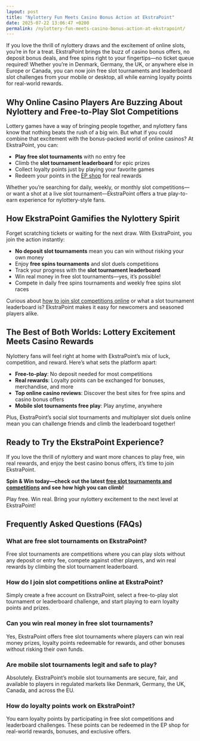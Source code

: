 ```yaml
---
layout: post
title: "Nylottery Fun Meets Casino Bonus Action at EkstraPoint"
date: 2025-07-22 13:06:47 +0200
permalink: /nylottery-fun-meets-casino-bonus-action-at-ekstrapoint/
---
```

If you love the thrill of nylottery draws and the excitement of online slots, you’re in for a treat. EkstraPoint brings the buzz of casino bonus offers, no deposit bonus deals, and free spins right to your fingertips—no ticket queue required! Whether you’re in Denmark, Germany, the UK, or anywhere else in Europe or Canada, you can now join free slot tournaments and leaderboard slot challenges from your mobile or desktop, all while earning loyalty points for real-world rewards.

## Why Online Casino Players Are Buzzing About Nylottery and Free-to-Play Slot Competitions

Lottery games have a way of bringing people together, and nylottery fans know that nothing beats the rush of a big win. But what if you could combine that excitement with the bonus-packed world of online casinos? At EkstraPoint, you can:

- **Play free slot tournaments** with no entry fee  
- Climb the **slot tournament leaderboard** for epic prizes  
- Collect loyalty points just by playing your favorite games  
- Redeem your points in the [EP shop](https://ekstrapoint.com/shop) for real rewards  

Whether you’re searching for daily, weekly, or monthly slot competitions—or want a shot at a live slot tournament—EkstraPoint offers a true play-to-earn experience for nylottery-style fans.

## How EkstraPoint Gamifies the Nylottery Spirit

Forget scratching tickets or waiting for the next draw. With EkstraPoint, you join the action instantly:

- **No deposit slot tournaments** mean you can win without risking your own money  
- Enjoy **free spins tournaments** and slot duels competitions  
- Track your progress with the **slot tournament leaderboard**  
- Win real money in free slot tournaments—yes, it’s possible!  
- Compete in daily free spins tournaments and weekly free spins slot races  

Curious about [how to join slot competitions online](https://ekstrapoint.com/how-it-works) or what a slot tournament leaderboard is? EkstraPoint makes it easy for newcomers and seasoned players alike.

## The Best of Both Worlds: Lottery Excitement Meets Casino Rewards

Nylottery fans will feel right at home with EkstraPoint’s mix of luck, competition, and reward. Here’s what sets the platform apart:

- **Free-to-play**: No deposit needed for most competitions  
- **Real rewards**: Loyalty points can be exchanged for bonuses, merchandise, and more  
- **Top online casino reviews**: Discover the best sites for free spins and casino bonus offers  
- **Mobile slot tournaments free play**: Play anytime, anywhere  

Plus, EkstraPoint’s social slot tournaments and multiplayer slot duels online mean you can challenge friends and climb the leaderboard together!

## Ready to Try the EkstraPoint Experience?

If you love the thrill of nylottery and want more chances to play free, win real rewards, and enjoy the best casino bonus offers, it’s time to join EkstraPoint.

**Spin & Win today—check out the latest [free slot tournaments and competitions](https://ekstrapoint.com/competitions) and see how high you can climb!**

Play free. Win real. Bring your nylottery excitement to the next level at EkstraPoint!

## Frequently Asked Questions (FAQs)

### What are free slot tournaments on EkstraPoint?  
Free slot tournaments are competitions where you can play slots without any deposit or entry fee, compete against other players, and win real rewards by climbing the slot tournament leaderboard.

### How do I join slot competitions online at EkstraPoint?  
Simply create a free account on EkstraPoint, select a free-to-play slot tournament or leaderboard challenge, and start playing to earn loyalty points and prizes.

### Can you win real money in free slot tournaments?  
Yes, EkstraPoint offers free slot tournaments where players can win real money prizes, loyalty points redeemable for rewards, and other bonuses without risking their own funds.

### Are mobile slot tournaments legit and safe to play?  
Absolutely. EkstraPoint’s mobile slot tournaments are secure, fair, and available to players in regulated markets like Denmark, Germany, the UK, Canada, and across the EU.

### How do loyalty points work on EkstraPoint?  
You earn loyalty points by participating in free slot competitions and leaderboard challenges. These points can be redeemed in the EP shop for real-world rewards, bonuses, and exclusive offers.

<script type="application/ld+json">
{
  "@context": "https://schema.org",
  "@type": "BlogPosting",
  "headline": "Nylottery Fun Meets Casino Bonus Action at EkstraPoint",
  "description": "Discover how EkstraPoint combines nylottery excitement with free-to-play slot tournaments, no deposit bonuses, and loyalty rewards across Europe and Canada.",
  "author": {
    "@type": "Person",
    "name": "EkstraPoint"
  },
  "publisher": {
    "@type": "Person",
    "name": "EkstraPoint"
  },
  "mainEntityOfPage": {
    "@type": "WebPage",
    "@id": "https://ekstrapoint.com/blog/nylottery-fun-casino-bonus"
  },
  "datePublished": "2024-06-01",
  "dateModified": "2024-06-01",
  "keywords": "casino bonus, no deposit bonus, free spins, online casino reviews, Ekstrapoint, free to play, free slot tournaments, slot competitions, online slot tournaments, slot tournament leaderboard, daily slot tournaments, weekly slot tournaments, monthly slot tournaments, no deposit slot tournament, live slot tournaments, social slot tournaments, free spins tournaments, slot duels competition, leaderboard slot challenge, free slot tournaments win real money, daily free spins tournament, multiplayer slot duels online, free casino slot competitions no entry fee, mobile slot tournaments free play, free slot leaderboard races"
}
</script>

<script type="application/ld+json">
{
  "@context": "https://schema.org",
  "@type": "FAQPage",
  "mainEntity": [
    {
      "@type": "Question",
      "name": "What are free slot tournaments on EkstraPoint?",
      "acceptedAnswer": {
        "@type": "Answer",
        "text": "Free slot tournaments are competitions where you can play slots without any deposit or entry fee, compete against other players, and win real rewards by climbing the slot tournament leaderboard."
      }
    },
    {
      "@type": "Question",
      "name": "How do I join slot competitions online at EkstraPoint?",
      "acceptedAnswer": {
        "@type": "Answer",
        "text": "Simply create a free account on EkstraPoint, select a free-to-play slot tournament or leaderboard challenge, and start playing to earn loyalty points and prizes."
      }
    },
    {
      "@type": "Question",
      "name": "Can you win real money in free slot tournaments?",
      "acceptedAnswer": {
        "@type": "Answer",
        "text": "Yes, EkstraPoint offers free slot tournaments where players can win real money prizes, loyalty points redeemable for rewards, and other bonuses without risking their own funds."
      }
    },
    {
      "@type": "Question",
      "name": "Are mobile slot tournaments legit and safe to play?",
      "acceptedAnswer": {
        "@type": "Answer",
        "text": "Absolutely. EkstraPoint’s mobile slot tournaments are secure, fair, and available to players in regulated markets like Denmark, Germany, the UK, Canada, and across the EU."
      }
    },
    {
      "@type": "Question",
      "name": "How do loyalty points work on EkstraPoint?",
      "acceptedAnswer": {
        "@type": "Answer",
        "text": "You earn loyalty points by participating in free slot competitions and leaderboard challenges. These points can be redeemed in the EP shop for real-world rewards, bonuses, and exclusive offers."
      }
    }
  ]
}
</script>